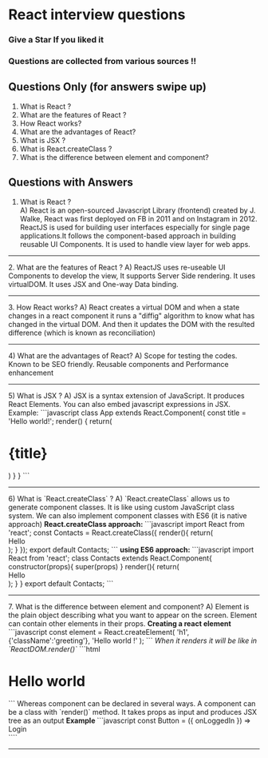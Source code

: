 # React interview questions
### Give a Star If you liked it
### Questions are collected from various sources !!

## Questions Only (for answers swipe up)
<ol>
  <li> What is React ? </li>
  <li> What are the features of React ? </li>
  <li> How React works? </li>
  <li> What are the advantages of React? </li>
  <li> What is JSX ? </li>
  <li> What is React.createClass ? </li>
  <li> What is the difference between element and component? </li>
</ol>

## Questions with Answers 

1. What is React ?  
A) React is an open-sourced Javascript Library (frontend) created by J. Walke, React was first deployed on FB in 2011 and on Instagram in 2012. ReactJS is used for building user interfaces especially for single page applications.It follows the component-based approach in building reusable UI Components. It is used to handle view layer for web apps.
<hr/>
2. What are the features of React ?  
A) ReactJS uses re-useable UI Components to develop the view, It supports Server Side rendering. It uses virtualDOM. It uses JSX and One-way Data binding.
<hr/>
3. How React works?  
A) React creates a virtual DOM and when a state changes in a react component it runs a "diffig" algorithm to know what has changed in the virtual DOM. And then it updates the DOM with the resulted difference (which is known as reconciliation)
<hr/>
4) What are the advantages of React?  
A) Scope for testing the codes. Known to be SEO friendly. Reusable components and Performance enhancement
<hr/>
5) What is JSX ?  
A) JSX is a syntax extension of JavaScript. It produces React Elements. You can also embed javascript expressions in JSX. 
Example:
```javascript
class App extends React.Component{
  const title = 'Hello world!';
  render() {
    return(
      <div>
        <h1>{title}</h1>
      </div>
    )
  }
}
```  
<hr/>
6) What is `React.createClass` ?  
A) `React.createClass` allows us to generate component classes. It is like using custom JavaScript class system. We can also implement component classes with ES6 (it is native approach)  
<b> React.createClass approach: </b>
```javascript
import React from 'react';
const Contacts = React.createClass({
  render(){
    return(
      <div> Hello </div>
    );
  }
});
export default Contacts;
```  
<b> using ES6 approach: </b>
```javascript
import React from 'react';
class Contacts extends React.Component{
  constructor(props){
    super(props)
  }
  render(){
    return(
      <div> Hello </div>
    );
  }
}
export default Contacts;
```  
<hr/>
7. What is the difference between element and component?  
A) Element is the plain object describing what you want to appear on the screen. Element can contain other elements in their props.  
<b> Creating a react element </b>
```javascript
const element = React.createElement(
  'h1',
  {'className':'greeting'},
  'Hello world !'
);
```  
<i> When it renders it will be like in `ReactDOM.render()` </i>
```html
<h1 class='greeting'> Hello world </h1>
```  
Whereas component can be declared in several ways. A component can be a class with `render()` method. It takes props as input and produces JSX tree as an output
<b> Example </b>
```javascript
const Button = ({ onLoggedIn }) =>
  <div id={'btn'} onClick={onLoggedIn}> Login </div>
  ```` 
  <hr />

